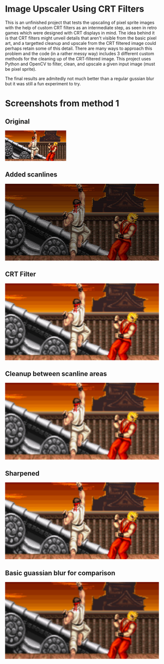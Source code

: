 # Image Upscaler Using CRT Filters

This is an unfinished project that tests the upscaling of pixel sprite images with the help of custom CRT filters as an intermediate step, as seen in retro games which were designed with CRT displays in mind. The idea behind it is that CRT filters might unveil details that aren't visible from the basic pixel art, and a targetted cleanup and upscale from the CRT filtered image could perhaps retain some of this detail. There are many ways to approach this problem and the code (in a rather messy way) includes 3 different custom methods for the cleaning up of the CRT-filtered image. This project uses Python and OpenCV to filter, clean, and upscale a given input image (must be pixel sprite).

The final results are admitedly not much better than a regular gussian blur but it was still a fun experiment to try.

# Screenshots from method 1

## Original
![alt text](examples/street_fighter2.png)

## Added scanlines
![alt text](examples/img_scanlines.jpg)

## CRT Filter
![alt text](examples/img_crt.jpg)

## Cleanup between scanline areas
![alt text](examples/img_cleanup.jpg)

## Sharpened
![alt text](examples/img_sharpen.jpg)

## Basic guassian blur for comparison
![alt text](examples/img_basic_blur.jpg)